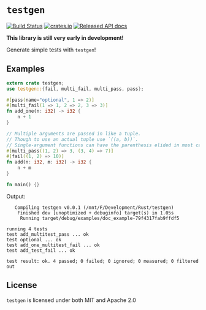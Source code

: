# `testgen`

[![Build Status](https://travis-ci.org/rep-nop/testgen.svg?branch=master)](https://travis-ci.org/rep-nop/testgen)
[![crates.io](https://img.shields.io/crates/v/testgen.svg)](https://crates.io/crates/testgen)
[![Released API docs](https://docs.rs/testgen/badge.svg)](https://docs.rs/testgen)

**This library is still very early in development!**

Generate simple tests with `testgen`!

## Examples

```rust
extern crate testgen;
use testgen::{fail, multi_fail, multi_pass, pass};

#[pass(name="optional", 1 => 2)]
#[multi_fail(1 => 1, 2 => 2, 3 => 3)]
fn add_one(n: i32) -> i32 {
    n + 1
}

// Multiple arguments are passed in like a tuple.
// Though to use an actual tuple use `((a, b))`.
// Single-argument functions can have the parenthesis elided in most cases.
#[multi_pass((1, 2) => 3, (3, 4) => 7)]
#[fail((1, 2) => 10)]
fn add(n: i32, m: i32) -> i32 {
    n + m
}

fn main() {}
```

Output:

```
   Compiling testgen v0.0.1 (/mnt/F/Development/Rust/testgen)
    Finished dev [unoptimized + debuginfo] target(s) in 1.05s
     Running target/debug/examples/doc_example-79f4317fab9ffdf5

running 4 tests
test add_multitest_pass ... ok
test optional ... ok
test add_one_multitest_fail ... ok
test add_test_fail ... ok

test result: ok. 4 passed; 0 failed; 0 ignored; 0 measured; 0 filtered out
```

## License

`testgen` is licensed under both MIT and Apache 2.0